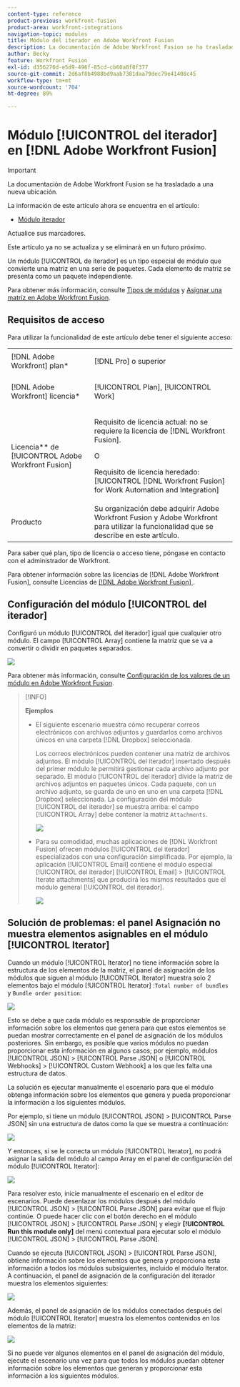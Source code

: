 ```yaml
---
content-type: reference
product-previous: workfront-fusion
product-area: workfront-integrations
navigation-topic: modules
title: Módulo del iterador en Adobe Workfront Fusion
description: La documentación de Adobe Workfront Fusion se ha trasladado a una nueva ubicación. Este artículo ha quedado obsoleto, pero contiene un vínculo al nuevo artículo que cubre esta funcionalidad.
author: Becky
feature: Workfront Fusion
exl-id: d356276d-e5d9-496f-85cd-cb60a8f8f377
source-git-commit: 2d6af8b4988bd9aab7381daa79dec79e41408c45
workflow-type: tm+mt
source-wordcount: '704'
ht-degree: 89%

---
```


# Módulo [!UICONTROL del iterador] en [!DNL Adobe Workfront Fusion]

>[!IMPORTANT]
>
>La documentación de Adobe Workfront Fusion se ha trasladado a una nueva ubicación.
>
>La información de este artículo ahora se encuentra en el artículo:
>
>* [Módulo iterador](https://experienceleague.adobe.com/docs/workfront-fusion/using/references/modules/iterator-module.html)
>
>Actualice sus marcadores.
>
>Este artículo ya no se actualiza y se eliminará en un futuro próximo.

Un módulo [!UICONTROL de iterador] es un tipo especial de módulo que convierte una matriz en una serie de paquetes. Cada elemento de matriz se presenta como un paquete independiente.

Para obtener más información, consulte [Tipos de módulos](../../workfront-fusion/modules/module-types.md) y [Asignar una matriz en Adobe Workfront Fusion](../../workfront-fusion/mapping/map-an-array.md).

## Requisitos de acceso

Para utilizar la funcionalidad de este artículo debe tener el siguiente acceso:

<table style="table-layout:auto">
 <col> 
 <col> 
 <tbody> 
  <tr> 
    <td role="rowheader">[!DNL Adobe Workfront] plan*</td> 
   <td> <p>[!DNL Pro] o superior</p> </td> 
  </tr> 
  <tr data-mc-conditions=""> 
   <td role="rowheader">[!DNL Adobe Workfront] licencia*</td> 
   <td> <p>[!UICONTROL Plan], [!UICONTROL Work]</p> </td> 
  </tr> 
  <tr> 
   <td role="rowheader">Licencia** de [!UICONTROL Adobe Workfront Fusion]</td> 
   <td>
   <p>Requisito de licencia actual: no se requiere la licencia de [!DNL Workfront Fusion].</p>
   <p>O</p>
   <p>Requisito de licencia heredado: [!UICONTROL [!DNL Workfront Fusion] for Work Automation and Integration] </p>
   </td> 
  </tr> 
  <tr> 
   <td role="rowheader">Producto</td> 
   <td>Su organización debe adquirir Adobe Workfront Fusion y Adobe Workfront para utilizar la funcionalidad que se describe en este artículo.</td> 
  </tr> 
 </tbody> 
</table>

Para saber qué plan, tipo de licencia o acceso tiene, póngase en contacto con el administrador de Workfront.

Para obtener información sobre las licencias de [!DNL Adobe Workfront Fusion], consulte Licencias de [[!DNL Adobe Workfront Fusion] ](../../workfront-fusion/get-started/license-automation-vs-integration.md).

## Configuración del módulo [!UICONTROL del iterador]

Configuró un módulo [!UICONTROL del iterador] igual que cualquier otro módulo. El campo [!UICONTROL Array] contiene la matriz que se va a convertir o dividir en paquetes separados.

![](assets/set-up-iterator-350x190.jpg)

Para obtener más información, consulte [Configuración de los valores de un módulo en Adobe Workfront Fusion](../../workfront-fusion/modules/configure-a-modules-settings.md).

>[!INFO]
>
>**Ejemplos**
>
>* El siguiente escenario muestra cómo recuperar correos electrónicos con archivos adjuntos y guardarlos como archivos únicos en una carpeta [!DNL Dropbox] seleccionada.
>
>   Los correos electrónicos pueden contener una matriz de archivos adjuntos. El módulo [!UICONTROL del iterador] insertado después del primer módulo le permitirá gestionar cada archivo adjunto por separado. El módulo [!UICONTROL del iterador] divide la matriz de archivos adjuntos en paquetes únicos. Cada paquete, con un archivo adjunto, se guarda de uno en uno en una carpeta [!DNL Dropbox] seleccionada. La configuración del módulo [!UICONTROL del iterador] se muestra arriba: el campo [!UICONTROL Array] debe contener la matriz `Attachments`.
>
>   ![](assets/attachments-array-350x154.jpg)
>
>* Para su comodidad, muchas aplicaciones de [!DNL Workfront Fusion] ofrecen módulos [!UICONTROL del iterador] especializados con una configuración simplificada. Por ejemplo, la aplicación [!UICONTROL Email] contiene el módulo especial [!UICONTROL del iterador] [!UICONTROL Email] > [!UICONTROL Iterate attachments] que producirá los mismos resultados que el módulo general [!UICONTROL del iterador].
>
>   ![](assets/specialized-iterators-350x135.jpg)


## Solución de problemas: el panel Asignación no muestra elementos asignables en el módulo [!UICONTROL Iterator]

Cuando un módulo [!UICONTROL Iterator] no tiene información sobre la estructura de los elementos de la matriz, el panel de asignación de los módulos que siguen al módulo [!UICONTROL Iterator] muestra solo 2 elementos bajo el módulo [!UICONTROL Iterator] :`Total number of bundles` y `Bundle order position`:

![](assets/mapping-panel-doesnt-display-350x147.png)

Esto se debe a que cada módulo es responsable de proporcionar información sobre los elementos que genera para que estos elementos se puedan mostrar correctamente en el panel de asignación de los módulos posteriores. Sin embargo, es posible que varios módulos no puedan proporcionar esta información en algunos casos; por ejemplo, módulos [!UICONTROL JSON] > [!UICONTROL Parse JSON] o [!UICONTROL Webhooks] > [!UICONTROL Custom Webhook] a los que les falta una estructura de datos.

La solución es ejecutar manualmente el escenario para que el módulo obtenga información sobre los elementos que genera y pueda proporcionar la información a los siguientes módulos.

Por ejemplo, si tiene un módulo [!UICONTROL JSON] > [!UICONTROL Parse JSON] sin una estructura de datos como la que se muestra a continuación:

![](assets/json-parse-json-350x285.png)

Y entonces, si se le conecta un módulo [!UICONTROL Iterator], no podrá asignar la salida del módulo al campo Array en el panel de configuración del módulo [!UICONTROL Iterator]:

![](assets/connect-iterator-module-350x146.png)

Para resolver esto, inicie manualmente el escenario en el editor de escenarios. Puede desenlazar los módulos después del módulo [!UICONTROL JSON] > [!UICONTROL Parse JSON] para evitar que el flujo continúe. O puede hacer clic con el botón derecho en el módulo [!UICONTROL JSON] > [!UICONTROL Parse JSON] y elegir **[!UICONTROL Run this module only]** del menú contextual para ejecutar solo el módulo [!UICONTROL JSON] > [!UICONTROL Parse JSON].

Cuando se ejecuta [!UICONTROL JSON] > [!UICONTROL Parse JSON], obtiene información sobre los elementos que genera y proporciona esta información a todos los módulos subsiguientes, incluido el módulo Iterator. A continuación, el panel de asignación de la configuración del iterador muestra los elementos siguientes:

![](assets/mapping-panel-displays-items-350x131.png)

Además, el panel de asignación de los módulos conectados después del módulo [!UICONTROL Iterator] muestra los elementos contenidos en los elementos de la matriz:

![](assets/items-contained-in-array-350x156.png)

Si no puede ver algunos elementos en el panel de asignación del módulo, ejecute el escenario una vez para que todos los módulos puedan obtener información sobre los elementos que generan y proporcionar esta información a los siguientes módulos.
